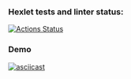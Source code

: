 ### Hexlet tests and linter status:
[![Actions Status](https://github.com/aigarzs/python-project-50/actions/workflows/hexlet-check.yml/badge.svg)](https://github.com/aigarzs/python-project-50/actions)



### Demo
[![asciicast](https://asciinema.org/a/piE61y2TcFcMgKQojyF0buoTv.svg)](https://asciinema.org/a/piE61y2TcFcMgKQojyF0buoTv)

